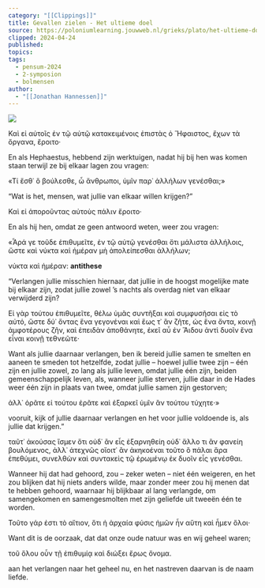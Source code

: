 ```yaml
---
category: "[[Clippings]]"
title: Gevallen zielen - Het ultieme doel
source: https://poloniumlearning.jouwweb.nl/grieks/plato/het-ultieme-doel
clipped: 2024-04-24
published:
topics:
tags:
  - pensum-2024
  - 2-symposion
  - bolmensen
author:
  - "[[Jonathan Hannessen]]"
---
```


 [![](https://primary.jwwb.nl/public/z/z/j/temp-srmwdybokmzhdiosysoa/63e436f1-c61b-42b4-a4ad-00f870e10a93.gif?enable-io=true&enable=upscale&crop=480%2C60%2Cx0%2Cy20%2Csafe&width=313&height=39)](https://poloniumlearning.jouwweb.nl/grieks/plato)

Καὶ εἰ αὐτοῖς ἐν τῷ αὐτῷ κατακειμένοις ἐπιστὰς ὁ Ἥφαιστος, ἔχων τὰ ὄργανα, ἔροιτο·

En als Hephaestus, hebbend zijn werktuigen, nadat hij bij hen was komen staan terwijl ze bij elkaar lagen zou vragen:

«Τί ἔσθ᾽ ὃ βούλεσθε, ὦ ἄνθρωποι, ὑμῖν παρ᾽ ἀλλήλων γενέσθαι;»

“Wat is het, mensen, wat jullie van elkaar willen krijgen?”

Καὶ εἰ ἀποροῦντας αὐτοὺς πάλιν ἔροιτο·

En als hij hen, omdat ze geen antwoord weten, weer zou vragen:

«Ἆρά γε τοῦδε ἐπιθυμεῖτε, ἐν τῷ αὐτῷ γενέσθαι ὅτι μάλιστα ἀλλήλοις, ὥστε καὶ νύκτα καὶ ἡμέραν μὴ ἀπολείπεσθαι ἀλλήλων;

νύκτα καὶ ἡμέραν: **antithese**

“Verlangen jullie misschien hiernaar, dat jullie in de hoogst mogelijke mate bij elkaar zijn, zodat jullie zowel ’s nachts als overdag niet van elkaar verwijderd zijn?

Εἰ γὰρ τούτου ἐπιθυμεῖτε, θέλω ὑμᾶς συντῆξαι καὶ συμφυσῆσαι εἰς τὸ αὐτό, ὥστε δύ᾽ ὄντας ἕνα γεγονέναι καὶ ἕως τ᾽ ἂν ζῆτε, ὡς ἕνα ὄντα, κοινῇ ἀμφοτέρους ζῆν, καὶ ἐπειδὰν ἀποθάνητε, ἐκεῖ αὖ ἐν Ἅιδου ἀντὶ δυοῖν ἕνα εἶναι κοινῇ τεθνεῶτε·

Want als jullie daarnaar verlangen, ben ik bereid jullie samen te smelten en aaneen te smeden tot hetzelfde, zodat jullie – hoewel jullie twee zijn – één zijn en jullie zowel, zo lang als jullie leven, omdat jullie één zijn, beiden gemeenschappelijk leven, als, wanneer jullie sterven, jullie daar in de Hades weer één zijn in plaats van twee, omdat jullie samen zijn gestorven;

ἀλλ᾽ ὁρᾶτε εἰ τούτου ἐρᾶτε καὶ ἐξαρκεῖ ὑμῖν ἂν τούτου τύχητε·»

vooruit, kijk of jullie daarnaar verlangen en het voor jullie voldoende is, als jullie dat krijgen.”

ταῦτ᾽ ἀκούσας ἴσμεν ὅτι οὐδ᾽ ἂν εἷς ἐξαρνηθείη οὐδ᾽ ἄλλο τι ἂν φανείη βουλόμενος, ἀλλ᾽ ἀτεχνῶς οἴοιτ᾽ ἂν ἀκηκοέναι τοῦτο ὃ πάλαι ἄρα ἐπεθύμει, συνελθὼν καὶ συντακεὶς τῷ ἐρωμένῳ ἐκ δυοῖν εἷς γενέσθαι.

Wanneer hij dat had gehoord, zou – zeker weten – niet één weigeren, en het zou blijken dat hij niets anders wilde, maar zonder meer zou hij menen dat te hebben gehoord, waarnaar hij blijkbaar al lang verlangde, om samengekomen en samengesmolten met zijn geliefde uit tweeën één te worden.

Τοῦτο γάρ ἐστι τὸ αἴτιον, ὅτι ἡ ἀρχαία φύσις ἡμῶν ἦν αὕτη καὶ ἦμεν ὅλοι·

Want dit is de oorzaak, dat dat onze oude natuur was en wij geheel waren;

τοῦ ὅλου οὖν τῇ ἐπιθυμίᾳ καὶ διώξει ἔρως ὄνομα.

aan het verlangen naar het geheel nu, en het nastreven daarvan is de naam liefde.
